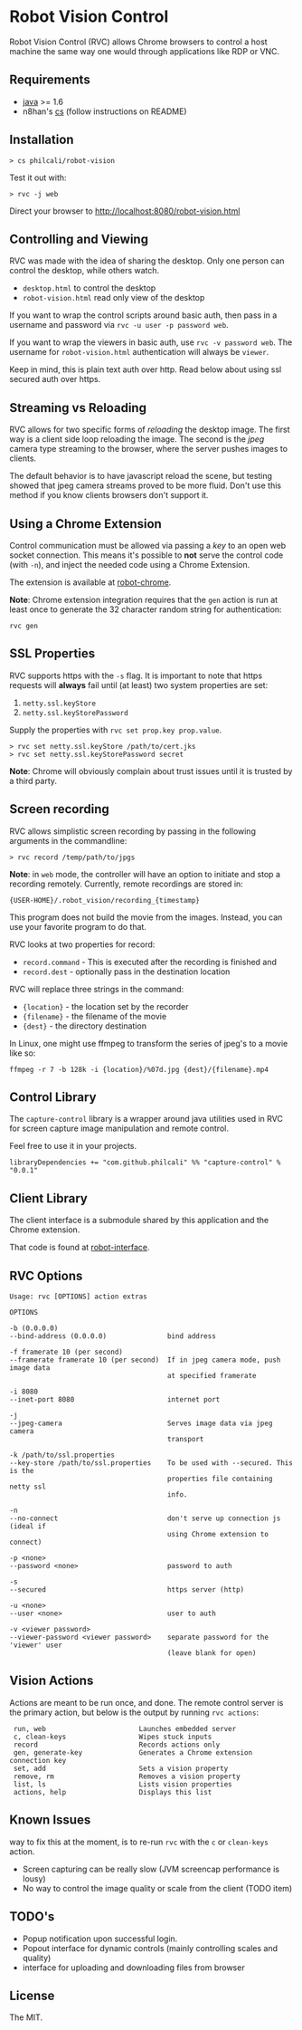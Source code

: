 # Robot Vision Control

Robot Vision Control (RVC) allows Chrome browsers to control a host machine the
same way one would through applications like RDP or VNC.

## Requirements

- [java][java] >= 1.6
- n8han's [cs][cs] (follow instructions on README)

[java]: http://java.com/en/download/index.jsp
[cs]: https://github.com/n8han/conscript#readme

## Installation

```
> cs philcali/robot-vision
```

Test it out with:

```
> rvc -j web
```

Direct your browser to [http://localhost:8080/robot-vision.html][locally]

[locally]: http://localhost:8080/robot-vision.html

## Controlling and Viewing

RVC was made with the idea of sharing the desktop. Only one person can control
the desktop, while others watch.

- `desktop.html` to control the desktop
- `robot-vision.html` read only view of the desktop

If you want to wrap the control scripts around basic auth, then pass in
a username and password via `rvc -u user -p password web`.

If you want to wrap the viewers in basic auth, use `rvc -v password web`. The
username for `robot-vision.html` authentication will always be `viewer`.

Keep in mind, this is plain text auth over http. Read below about using ssl
secured auth over https.

## Streaming vs Reloading

RVC allows for two specific forms of _reloading_ the desktop image. The first
way is a client side loop reloading the image. The second is the _jpeg_ camera
type streaming to the browser, where the server pushes images to clients.

The default behavior is to have javascript reload the scene, but testing showed
that jpeg camera streams proved to be more fluid. Don't use this method if
you know clients browsers don't support it.

## Using a Chrome Extension

Control communication must be allowed via passing a _key_ to an open web socket
connection. This means it's possible to __not__ serve the control code (with `-n`),
and inject the needed code using a Chrome Extension.

The extension is available at [robot-chrome][vision-ext].

[vision-ext]: https://github.com/philcali/robot-chrome

__Note__: Chrome extension integration requires that the `gen` action is run at
least once to generate the 32 character random string for authentication:

```
rvc gen
```

## SSL Properties

RVC supports https with the `-s` flag. It is important to note that https
requests will __always__ fail until (at least) two system properties are set:

1. `netty.ssl.keyStore`
2. `netty.ssl.keyStorePassword`

Supply the properties with `rvc set prop.key prop.value`.

```
> rvc set netty.ssl.keyStore /path/to/cert.jks
> rvc set netty.ssl.keyStorePassword secret
```

__Note__: Chrome will obviously complain about trust issues until it is trusted
by a third party. 

## Screen recording

RVC allows simplistic screen recording by passing in the following arguments
in the commandline:

```
> rvc record /temp/path/to/jpgs
```

__Note__: in `web` mode, the controller will have an option to initiate and stop
a recording remotely. Currently, remote recordings are stored in:
```
{USER-HOME}/.robot_vision/recording_{timestamp}
```

This program does not build the movie from the images. Instead, you can use
your favorite program to do that.

RVC looks at two properties for record:

- `record.command` - This is executed after the recording is finished and
- `record.dest` - optionally pass in the destination location

RVC will replace three strings in the command:

- `{location}` - the location set by the recorder
- `{filename}` - the filename of the movie
- `{dest}` - the directory destination

In Linux, one might use ffmpeg to transform the series of jpeg's to a movie
like so:

```
ffmpeg -r 7 -b 128k -i {location}/%07d.jpg {dest}/{filename}.mp4
```

## Control Library

The `capture-control` library is a wrapper around java utilities used in RVC
for screen capture image manipulation and remote control.

Feel free to use it in your projects.

`libraryDependencies += "com.github.philcali" %% "capture-control" % "0.0.1"`

## Client Library

The client interface is a submodule shared by this application and the Chrome
extension.

That code is found at [robot-interface][vision-int].

[vision-int]: https://github.com/philcali/robot-interface

## RVC Options

```
Usage: rvc [OPTIONS] action extras

OPTIONS

-b (0.0.0.0)
--bind-address (0.0.0.0)               bind address

-f framerate 10 (per second)
--framerate framerate 10 (per second)  If in jpeg camera mode, push image data
                                       at specified framerate

-i 8080
--inet-port 8080                       internet port

-j
--jpeg-camera                          Serves image data via jpeg camera
                                       transport

-k /path/to/ssl.properties
--key-store /path/to/ssl.properties    To be used with --secured. This is the
                                       properties file containing netty ssl
                                       info.

-n
--no-connect                           don't serve up connection js (ideal if
                                       using Chrome extension to connect)

-p <none>
--password <none>                      password to auth

-s
--secured                              https server (http)

-u <none>
--user <none>                          user to auth

-v <viewer password>
--viewer-password <viewer password>    separate password for the 'viewer' user
                                       (leave blank for open)
```

## Vision Actions

Actions are meant to be run once, and done. The remote control server is the
primary action, but below is the output by running `rvc actions`:

```
 run, web                       Launches embedded server
 c, clean-keys                  Wipes stuck inputs
 record                         Records actions only
 gen, generate-key              Generates a Chrome extension connection key
 set, add                       Sets a vision property
 remove, rm                     Removes a vision property
 list, ls                       Lists vision properties
 actions, help                  Displays this list
```

## Known Issues

way to fix this at the moment, is to re-run `rvc` with the `c` or `clean-keys` action.
- Screen capturing can be really slow (JVM screencap performance is lousy)
- No way to control the image quality or scale from the client (TODO item)

## TODO's

- Popup notification upon successful login.
- Popout interface for dynamic controls (mainly controlling scales and quality)
- interface for uploading and downloading files from browser

## License

The MIT.
